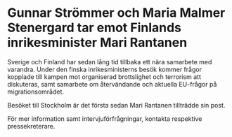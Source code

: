 # Gunnar Strömmer och Maria Malmer Stenergard tar emot Finlands inrikesminister Mari Rantanen

Sverige och Finland har sedan lång tid tillbaka ett nära samarbete med varandra. Under den finska inrikesministerns besök kommer frågor kopplade till kampen mot organiserad brottslighet och terrorism att diskuteras, samt samarbete om återvändande och aktuella EU\-frågor på migrationsområdet.

Besöket till Stockholm är det första sedan Mari Rantanen tillträdde sin post.

För mer information samt intervjuförfrågningar, kontakta respektive pressekreterare.
